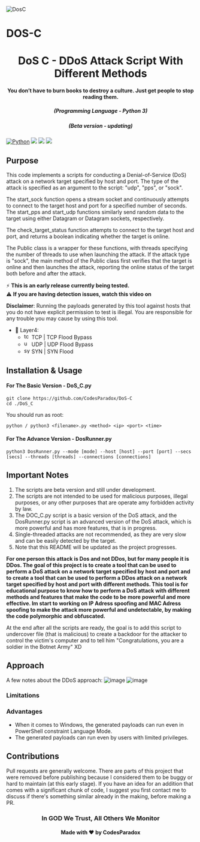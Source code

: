  ![DosC](https://user-images.githubusercontent.com/69432977/216461884-962a116e-29b3-42f7-ad53-ae0ddd3dde26.png)
# DOS-C

<h1 align="center">DoS C - DDoS Attack Script With Different Methods</h1>
<h4 align="center">You don’t have to burn books to destroy a culture. Just get people to stop reading them.</h4>
<em><h5 align="center">(Programming Language - Python 3)</h5></em>
<em><h5 align="center">(Beta version - updating)</h5></em>

[![Python](https://img.shields.io/badge/Python-%E2%89%A5%203.6-yellow.svg)](https://www.python.org/) 
<img src="https://img.shields.io/badge/PowerShell-%E2%89%A5%20v3.0-blue">
<img src="https://img.shields.io/badge/Developed%20on-kali%20linux-blueviolet">
<img src="https://img.shields.io/badge/Maintained%3F-Yes-96c40f">

## Purpose
This code implements a scripts for conducting a Denial-of-Service (DoS) attack on a network target specified by host and port. The type of the attack is specified as an argument to the script: "udp", "pps", or "sock".

The start_sock function opens a stream socket and continuously attempts to connect to the target host and port for a specified number of seconds. The start_pps and start_udp functions similarly send random data to the target using either Datagram or Datagram sockets, respectively.

The check_target_status function attempts to connect to the target host and port, and returns a boolean indicating whether the target is online.

The Public class is a wrapper for these functions, with threads specifying the number of threads to use when launching the attack. If the attack type is "sock", the main method of the Public class first verifies that the target is online and then launches the attack, reporting the online status of the target both before and after the attack.
 
:zap: **This is an early release currently being tested.**  
⚠️ **If you are having detection issues, watch this video on**  


**Disclaimer**: Running the payloads generated by this tool against hosts that you do not have explicit permission to test is illegal. You are responsible for any trouble you may cause by using this tool.

* 🧨 Layer4: 
  * <img src="https://raw.githubusercontent.com/kgretzky/pwndrop/master/media/pwndrop-logo-512.png" width="16" height="16" alt="tcp"> TCP | TCP Flood Bypass
  * <img src="https://styles.redditmedia.com/t5_2rxmiq/styles/profileIcon_snoob94cdb09-c26c-4c24-bd0c-66238623cc22-headshot.png" width="16" height="16" alt="udp"> UDP | UDP Flood Bypass
  * <img src="https://cdn-icons-png.flaticon.com/512/1918/1918576.png" width="16" height="16" alt="syn"> SYN | SYN Flood
## Installation & Usage
#### For The Basic Version - DoS_C.py
```
git clone https://github.com/CodesParadox/DoS-C
cd ./DoS_C
```
You should run as root:
```
python / python3 <filename>.py <method> <ip> <port> <time>
```
#### For The Advance Version - DosRunner.py
```
python3 DosRunner.py --mode [mode] --host [host] --port [port] --secs [secs] --threads [threads] --connections [connections]
```



## Important Notes
1. The scripts are beta version and still under development. 
2. The scripts are not intended to be used for malicious purposes, illegal purposes, or any other purposes that are operate amy forbidden activity by law.
3. The DOC_C.py script is a basic version of the DoS attack, and the DosRunner.py script is an advanced version of the DoS attack, which is more powerful and has more features, that is in progress.
4. Single-threaded attacks are not recommended, as they are very slow and can be easily detected by the target.
5. Note that this README will be updated as the project progresses. 



**For one person this attack is Dos and not DDos, but for many people it is DDos.
The goal of this project is to create a tool that can be used to perform a DoS attack on a network target specified by host and port and to create a tool that can be used to perform a DDos attack on a network target specified by host and port with different methods.
This tool is for educational purpose to know how to perform a DoS attack with different methods and features that make the code to be more powerful and more effective.
Im start to working on IP Adress spoofing and MAC Adress spoofing to make the attack more powerful and undetectable, by making the code polymorphic and obfuscated.**

At the end after all the scripts are ready, the goal is to add this script to undercover file (that is malicious) to create a backdoor for the attacker to control the victim's computer and to tell him "Congratulations, you are a soldier in the Botnet Army" XD

## Approach
A few notes about the DDoS approach:
![image](https://user-images.githubusercontent.com/69432977/217103919-2d76ecd5-38c5-4f7f-8868-ce43dbfa560b.png)
![image](https://user-images.githubusercontent.com/69432977/217103998-4cd13f0f-4333-4344-ba0a-82c2cdc32211.png)

### Limitations

### Advantages
 - When it comes to Windows, the generated payloads can run even in PowerShell constraint Language Mode.
 - The generated payloads can run even by users with limited privileges.

## Contributions
Pull requests are generally welcome. 
There are parts of this project that were removed before publishing because I considered them to be buggy or hard to maintain (at this early stage).
If you have an idea for an addition that comes with a significant chunk of code, I suggest you first contact me to discuss if there's something similar already in the making, before making a PR. 




<h3 align="center">In GOD We Trust, All Others We Monitor</h3>
<h4 align="center">Made with ❤️ by CodesParadox</h4>